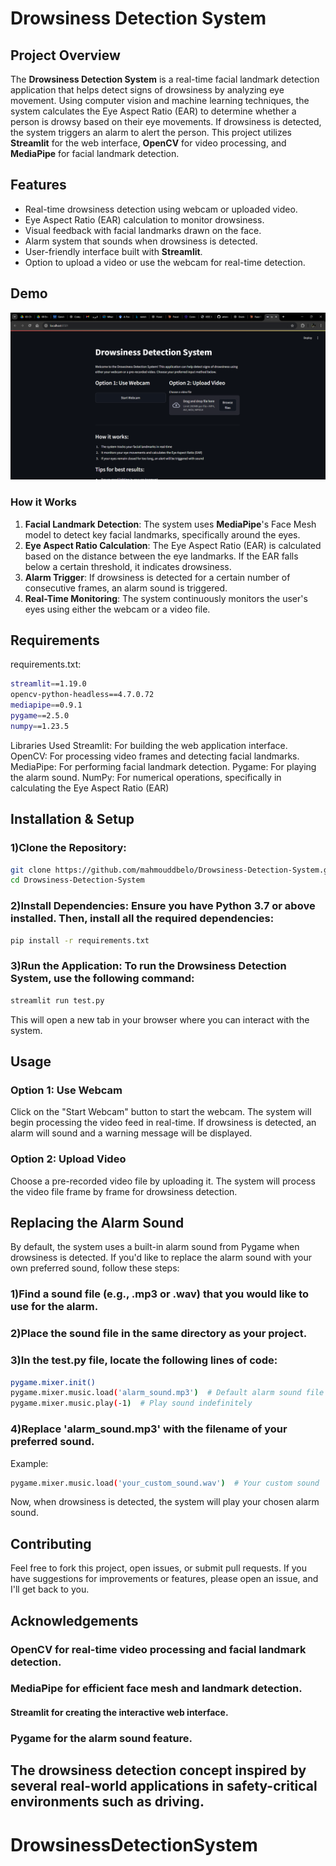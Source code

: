 # Drowsiness Detection System

## Project Overview

The **Drowsiness Detection System** is a real-time facial landmark detection application that helps detect signs of drowsiness by analyzing eye movement. Using computer vision and machine learning techniques, the system calculates the Eye Aspect Ratio (EAR) to determine whether a person is drowsy based on their eye movements. If drowsiness is detected, the system triggers an alarm to alert the person. This project utilizes **Streamlit** for the web interface, **OpenCV** for video processing, and **MediaPipe** for facial landmark detection.

## Features

- Real-time drowsiness detection using webcam or uploaded video.
- Eye Aspect Ratio (EAR) calculation to monitor drowsiness.
- Visual feedback with facial landmarks drawn on the face.
- Alarm system that sounds when drowsiness is detected.
- User-friendly interface built with **Streamlit**.
- Option to upload a video or use the webcam for real-time detection.

## Demo

![Drowsiness Detection](https://github.com/mahmouddbelo/Drowsiness-Detection-System/blob/main/test%20-%20Google%20Chrome%2011_26_2024%206_41_02%20PM.png)  <!-- Replace with your image link -->

### How it Works

1. **Facial Landmark Detection**: The system uses **MediaPipe**'s Face Mesh model to detect key facial landmarks, specifically around the eyes.
2. **Eye Aspect Ratio Calculation**: The Eye Aspect Ratio (EAR) is calculated based on the distance between the eye landmarks. If the EAR falls below a certain threshold, it indicates drowsiness.
3. **Alarm Trigger**: If drowsiness is detected for a certain number of consecutive frames, an alarm sound is triggered.
4. **Real-Time Monitoring**: The system continuously monitors the user's eyes using either the webcam or a video file.

## Requirements
requirements.txt:
```bash
streamlit==1.19.0
opencv-python-headless==4.7.0.72
mediapipe==0.9.1
pygame==2.5.0
numpy==1.23.5
```
Libraries Used
Streamlit: For building the web application interface.
OpenCV: For processing video frames and detecting facial landmarks.
MediaPipe: For performing facial landmark detection.
Pygame: For playing the alarm sound.
NumPy: For numerical operations, specifically in calculating the Eye Aspect Ratio (EAR)

## Installation & Setup
### 1)Clone the Repository:
```bash
git clone https://github.com/mahmouddbelo/Drowsiness-Detection-System.git
cd Drowsiness-Detection-System
```
### 2)Install Dependencies: Ensure you have Python 3.7 or above installed. Then, install all the required dependencies:
```bash
pip install -r requirements.txt
```
### 3)Run the Application: To run the Drowsiness Detection System, use the following command:
```bash
streamlit run test.py
```
This will open a new tab in your browser where you can interact with the system.
## Usage
### Option 1: Use Webcam
Click on the "Start Webcam" button to start the webcam.
The system will begin processing the video feed in real-time.
If drowsiness is detected, an alarm will sound and a warning message will be displayed.
### Option 2: Upload Video
Choose a pre-recorded video file by uploading it.
The system will process the video file frame by frame for drowsiness detection.
## Replacing the Alarm Sound
By default, the system uses a built-in alarm sound from Pygame when drowsiness is detected. If you'd like to replace the alarm sound with your own preferred sound, follow these steps:
### 1)Find a sound file (e.g., .mp3 or .wav) that you would like to use for the alarm.
### 2)Place the sound file in the same directory as your project.
### 3)In the test.py file, locate the following lines of code:
```bash
pygame.mixer.init()
pygame.mixer.music.load('alarm_sound.mp3')  # Default alarm sound file
pygame.mixer.music.play(-1)  # Play sound indefinitely
```
### 4)Replace 'alarm_sound.mp3' with the filename of your preferred sound.
Example:
```bash
pygame.mixer.music.load('your_custom_sound.wav')  # Your custom sound
```
Now, when drowsiness is detected, the system will play your chosen alarm sound.
## Contributing
Feel free to fork this project, open issues, or submit pull requests. If you have suggestions for improvements or features, please open an issue, and I'll get back to you.
## Acknowledgements
### OpenCV for real-time video processing and facial landmark detection.
### MediaPipe for efficient face mesh and landmark detection.
#### Streamlit for creating the interactive web interface.
### Pygame for the alarm sound feature.
## The drowsiness detection concept inspired by several real-world applications in safety-critical environments such as driving.


# DrowsinessDetectionSystem

